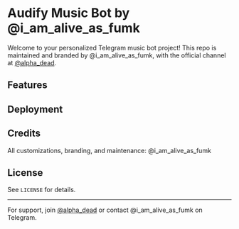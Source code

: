 # Audify Music Bot by @i_am_alive_as_fumk

Welcome to your personalized Telegram music bot project! This repo is maintained and branded by @i_am_alive_as_fumk, with the official channel at [@alpha_dead](https://t.me/alpha_dead).

## Features

## Deployment
## Credits
All customizations, branding, and maintenance: @i_am_alive_as_fumk

## License
See `LICENSE` for details.

---

For support, join [@alpha_dead](https://t.me/alpha_dead) or contact @i_am_alive_as_fumk on Telegram.
